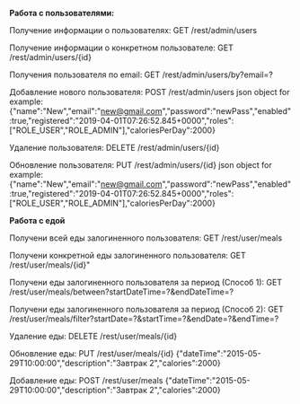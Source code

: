 
**Работа с пользователями:**

Получение информации о пользователях:
GET
/rest/admin/users

Получение информации о конкретном пользователе:
GET
/rest/admin/users/{id}

Получения пользователя по email:
GET
/rest/admin/users/by?email=?

Добавление нового пользователя:
POST
/rest/admin/users
json object for example:
{"name":"New","email":"new@gmail.com","password":"newPass","enabled":true,"registered":"2019-04-01T07:26:52.845+0000","roles":["ROLE_USER","ROLE_ADMIN"],"caloriesPerDay":2000}

Удаление пользователя:
DELETE
/rest/admin/users/{id}

Обновление пользователя:
PUT
/rest/admin/users/{id}
json object for example:
{"name":"New","email":"new@gmail.com","password":"newPass","enabled":true,"registered":"2019-04-01T07:26:52.845+0000","roles":["ROLE_USER","ROLE_ADMIN"],"caloriesPerDay":2000}


**Работа с едой**

Получени всей еды залогиненного пользователя:
GET
/rest/user/meals

Получени конкретной еды залогиненного пользователя:
GET
/rest/user/meals/{id}"

Получени еды залогиненного пользователя за период (Способ 1):
GET
/rest/user/meals/between?startDateTime=?&endDateTime=?

Получени еды залогиненного пользователя за период (Способ 2):
GET
/rest/user/meals/filter?startDate=?&startTime=?&endDate=?&endTime=?

Удаление еды:
DELETE
/rest/user/meals/{id}

Обновление еды:
PUT
/rest/user/meals/{id}
{"dateTime":"2015-05-29T10:00:00","description":"Завтрак 2","calories":2000}

Добавление еды:
POST
/rest/user/meals
{"dateTime":"2015-05-29T10:00:00","description":"Завтрак 2","calories":2000}